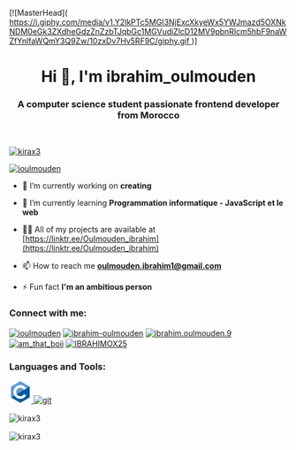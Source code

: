 [![MasterHead](   [  https://i.giphy.com/media/v1.Y2lkPTc5MGI3NjExcXkyeWx5YWJmazd5OXNkNDM0eGk3ZXdheGdzZnZzbTJqbGc1MGVudiZlcD12MV9pbnRlcm5hbF9naWZfYnlfaWQmY3Q9Zw/10zxDv7Hv5RF9C/giphy.gif  ](https://giphy.com/gifs/coding-hack-hacking-1iNIkQBAwEkUuTpikf)  )]
<h1 align="center">Hi 👋, I'm ibrahim_oulmouden</h1>
<h3 align="center">A computer science student passionate frontend developer from Morocco</h3>
<img align="midlle"alt=""alt="Coding"width="400"src="https://camo.githubusercontent.com/ecac26835631ca024e9b6a9b153236e3774e5091b8b98e7f9c7710825b640bb8/68747470733a2f2f737465616d75736572696d616765732d612e616b616d616968642e6e65742f7567632f38313436353932393037333334303439352f453646363441313435324238363039414230344131314534464635413230463343323038464236372f3f696d773d3530303026696d683d3530303026696d613d66697426696d706f6c6963793d4c6574746572626f7826696d636f6c6f723d253233303030303030266c6574746572626f783d66616c7365     " />


<p align="left"> <a href="https://github.com/ryo-ma/github-profile-trophy"><img src="https://github-profile-trophy.vercel.app/?username=kirax3" alt="kirax3" /></a> </p>

<p align="left"> <a href="https://twitter.com/ioulmouden" target="blank"><img src="https://img.shields.io/twitter/follow/ioulmouden?logo=twitter&style=for-the-badge" alt="ioulmouden" /></a> </p>

- 🔭 I’m currently working on **creating**

- 🌱 I’m currently learning **Programmation informatique - JavaScript et le web**

- 👨‍💻 All of my projects are available at [https://linktr.ee/Oulmouden_ibrahim](https://linktr.ee/Oulmouden_ibrahim)

- 📫 How to reach me **oulmouden.ibrahim1@gmail.com**

- ⚡ Fun fact **I'm an ambitious person**

<h3 align="left">Connect with me:</h3>
<p align="left">
<a href="https://twitter.com/ioulmouden" target="blank"><img align="center" src="https://raw.githubusercontent.com/rahuldkjain/github-profile-readme-generator/master/src/images/icons/Social/twitter.svg" alt="ioulmouden" height="30" width="40" /></a>
<a href="https://linkedin.com/in/ibrahim-oulmouden" target="blank"><img align="center" src="https://raw.githubusercontent.com/rahuldkjain/github-profile-readme-generator/master/src/images/icons/Social/linked-in-alt.svg" alt="ibrahim-oulmouden" height="30" width="40" /></a>
<a href="https://fb.com/ibrahim.oulmouden.9" target="blank"><img align="center" src="https://raw.githubusercontent.com/rahuldkjain/github-profile-readme-generator/master/src/images/icons/Social/facebook.svg" alt="ibrahim.oulmouden.9" height="30" width="40" /></a>
<a href="https://instagram.com/am_that_boii" target="blank"><img align="center" src="https://raw.githubusercontent.com/rahuldkjain/github-profile-readme-generator/master/src/images/icons/Social/instagram.svg" alt="am_that_boii" height="30" width="40" /></a>
<a href="https://discord.gg/IBRAHIMOX25" target="blank"><img align="center" src="https://raw.githubusercontent.com/rahuldkjain/github-profile-readme-generator/master/src/images/icons/Social/discord.svg" alt="IBRAHIMOX25" height="30" width="40" /></a>
</p>

<h3 align="left">Languages and Tools:</h3>
<p align="left"> <a href="https://www.cprogramming.com/" target="_blank" rel="noreferrer"> <img src="https://raw.githubusercontent.com/devicons/devicon/master/icons/c/c-original.svg" alt="c" width="40" height="40"/> </a> <a href="https://git-scm.com/" target="_blank" rel="noreferrer"> <img src="https://www.vectorlogo.zone/logos/git-scm/git-scm-icon.svg" alt="git" width="40" height="40"/> </a> </p>

<p><img align="center" src="https://github-readme-stats.vercel.app/api/top-langs?username=kirax3&show_icons=true&locale=en&layout=compact" alt="kirax3" /></p>

<p><img align="center" src="https://github-readme-streak-stats.herokuapp.com/?user=kirax3&" alt="kirax3" /></p>

